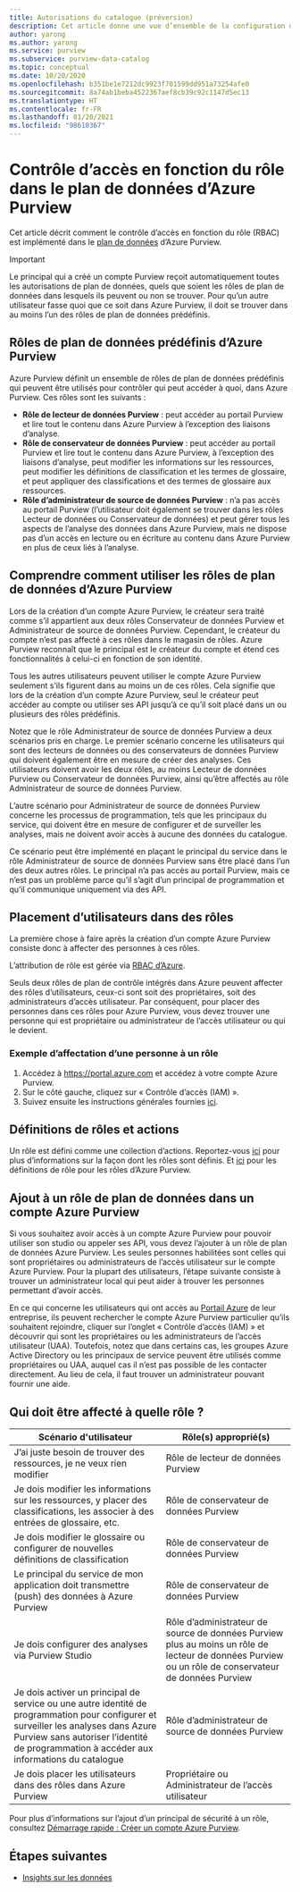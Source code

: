 ```yaml
---
title: Autorisations du catalogue (préversion)
description: Cet article donne une vue d’ensemble de la configuration du contrôle d’accès en fonction du rôle (RBAC) dans Azure Purview
author: yarong
ms.author: yarong
ms.service: purview
ms.subservice: purview-data-catalog
ms.topic: conceptual
ms.date: 10/20/2020
ms.openlocfilehash: b351be1e7212dc9923f701599dd951a73254afe0
ms.sourcegitcommit: 8a74ab1beba4522367aef8cb39c92c1147d5ec13
ms.translationtype: HT
ms.contentlocale: fr-FR
ms.lasthandoff: 01/20/2021
ms.locfileid: "98610367"
---
```

# <a name="role-based-access-control-in-azure-purviews-data-plane"></a>Contrôle d’accès en fonction du rôle dans le plan de données d’Azure Purview

Cet article décrit comment le contrôle d’accès en fonction du rôle (RBAC) est implémenté dans le [plan de données](../azure-resource-manager/management/control-plane-and-data-plane.md#data-plane) d’Azure Purview.

> [!IMPORTANT]
> Le principal qui a créé un compte Purview reçoit automatiquement toutes les autorisations de plan de données, quels que soient les rôles de plan de données dans lesquels ils peuvent ou non se trouver. Pour qu’un autre utilisateur fasse quoi que ce soit dans Azure Purview, il doit se trouver dans au moins l’un des rôles de plan de données prédéfinis.

## <a name="azure-purviews-pre-defined-data-plane-roles"></a>Rôles de plan de données prédéfinis d’Azure Purview

Azure Purview définit un ensemble de rôles de plan de données prédéfinis qui peuvent être utilisés pour contrôler qui peut accéder à quoi, dans Azure Purview. Ces rôles sont les suivants :

* **Rôle de lecteur de données Purview** : peut accéder au portail Purview et lire tout le contenu dans Azure Purview à l’exception des liaisons d’analyse.
* **Rôle de conservateur de données Purview** : peut accéder au portail Purview et lire tout le contenu dans Azure Purview, à l’exception des liaisons d’analyse, peut modifier les informations sur les ressources, peut modifier les définitions de classification et les termes de glossaire, et peut appliquer des classifications et des termes de glossaire aux ressources.
* **Rôle d’administrateur de source de données Purview** : n’a pas accès au portail Purview (l’utilisateur doit également se trouver dans les rôles Lecteur de données ou Conservateur de données) et peut gérer tous les aspects de l’analyse des données dans Azure Purview, mais ne dispose pas d’un accès en lecture ou en écriture au contenu dans Azure Purview en plus de ceux liés à l’analyse.

## <a name="understanding-how-to-use-azure-purviews-data-plane-roles"></a>Comprendre comment utiliser les rôles de plan de données d’Azure Purview

Lors de la création d’un compte Azure Purview, le créateur sera traité comme s’il appartient aux deux rôles Conservateur de données Purview et Administrateur de source de données Purview. Cependant, le créateur du compte n’est pas affecté à ces rôles dans le magasin de rôles. Azure Purview reconnaît que le principal est le créateur du compte et étend ces fonctionnalités à celui-ci en fonction de son identité.

Tous les autres utilisateurs peuvent utiliser le compte Azure Purview seulement s’ils figurent dans au moins un de ces rôles. Cela signifie que lors de la création d’un compte Azure Purview, seul le créateur peut accéder au compte ou utiliser ses API jusqu’à ce qu’il soit placé dans un ou plusieurs des rôles prédéfinis.

Notez que le rôle Administrateur de source de données Purview a deux scénarios pris en charge. Le premier scénario concerne les utilisateurs qui sont des lecteurs de données ou des conservateurs de données Purview qui doivent également être en mesure de créer des analyses. Ces utilisateurs doivent avoir les deux rôles, au moins Lecteur de données Purview ou Conservateur de données Purview, ainsi qu’être affectés au rôle Administrateur de source de données Purview.

L’autre scénario pour Administrateur de source de données Purview concerne les processus de programmation, tels que les principaux du service, qui doivent être en mesure de configurer et de surveiller les analyses, mais ne doivent avoir accès à aucune des données du catalogue.

Ce scénario peut être implémenté en plaçant le principal du service dans le rôle Administrateur de source de données Purview sans être placé dans l’un des deux autres rôles. Le principal n’a pas accès au portail Purview, mais ce n’est pas un problème parce qu’il s’agit d’un principal de programmation et qu’il communique uniquement via des API.

## <a name="putting-users-into-roles"></a>Placement d’utilisateurs dans des rôles

La première chose à faire après la création d’un compte Azure Purview consiste donc à affecter des personnes à ces rôles.

L’attribution de rôle est gérée via [RBAC d’Azure](../role-based-access-control/overview.md).

Seuls deux rôles de plan de contrôle intégrés dans Azure peuvent affecter des rôles d’utilisateurs, ceux-ci sont soit des propriétaires, soit des administrateurs d’accès utilisateur. Par conséquent, pour placer des personnes dans ces rôles pour Azure Purview, vous devez trouver une personne qui est propriétaire ou administrateur de l’accès utilisateur ou qui le devient.

### <a name="an-example-of-assigning-someone-to-a-role"></a>Exemple d’affectation d’une personne à un rôle

1. Accédez à https://portal.azure.com et accédez à votre compte Azure Purview.
1. Sur le côté gauche, cliquez sur « Contrôle d’accès (IAM) ».
1. Suivez ensuite les instructions générales fournies [ici](../role-based-access-control/quickstart-assign-role-user-portal.md#create-a-resource-group).

## <a name="role-definitions-and-actions"></a>Définitions de rôles et actions

Un rôle est défini comme une collection d’actions. Reportez-vous [ici](../role-based-access-control/role-definitions.md) pour plus d’informations sur la façon dont les rôles sont définis. Et [ici](../role-based-access-control/built-in-roles.md) pour les définitions de rôle pour les rôles d’Azure Purview.

## <a name="getting-added-to-a-data-plane-role-in-an-azure-purview-account"></a>Ajout à un rôle de plan de données dans un compte Azure Purview

Si vous souhaitez avoir accès à un compte Azure Purview pour pouvoir utiliser son studio ou appeler ses API, vous devez l’ajouter à un rôle de plan de données Azure Purview. Les seules personnes habilitées sont celles qui sont propriétaires ou administrateurs de l’accès utilisateur sur le compte Azure Purview. Pour la plupart des utilisateurs, l’étape suivante consiste à trouver un administrateur local qui peut aider à trouver les personnes permettant d’avoir accès.

En ce qui concerne les utilisateurs qui ont accès au [Portail Azure](https://portal.azure.com) de leur entreprise, ils peuvent rechercher le compte Azure Purview particulier qu’ils souhaitent rejoindre, cliquer sur l’onglet « Contrôle d’accès (IAM) » et découvrir qui sont les propriétaires ou les administrateurs de l’accès utilisateur (UAA). Toutefois, notez que dans certains cas, les groupes Azure Active Directory ou les principaux de service peuvent être utilisés comme propriétaires ou UAA, auquel cas il n’est pas possible de les contacter directement. Au lieu de cela, il faut trouver un administrateur pouvant fournir une aide.

## <a name="who-should-be-assigned-to-what-role"></a>Qui doit être affecté à quelle rôle ?

|Scénario d'utilisateur|Rôle(s) approprié(s)|
|-------------|-----------------|
|J’ai juste besoin de trouver des ressources, je ne veux rien modifier|Rôle de lecteur de données Purview|
|Je dois modifier les informations sur les ressources, y placer des classifications, les associer à des entrées de glossaire, etc.|Rôle de conservateur de données Purview|
|Je dois modifier le glossaire ou configurer de nouvelles définitions de classification|Rôle de conservateur de données Purview|
|Le principal du service de mon application doit transmettre (push) des données à Azure Purview|Rôle de conservateur de données Purview|
|Je dois configurer des analyses via Purview Studio|Rôle d’administrateur de source de données Purview plus au moins un rôle de lecteur de données Purview ou un rôle de conservateur de données Purview|
|Je dois activer un principal de service ou une autre identité de programmation pour configurer et surveiller les analyses dans Azure Purview sans autoriser l’identité de programmation à accéder aux informations du catalogue |Rôle d’administrateur de source de données Purview|
|Je dois placer les utilisateurs dans des rôles dans Azure Purview | Propriétaire ou Administrateur de l’accès utilisateur |

Pour plus d’informations sur l’ajout d’un principal de sécurité à un rôle, consultez [Démarrage rapide : Créer un compte Azure Purview](create-catalog-portal.md).

## <a name="next-steps"></a>Étapes suivantes

* [Insights sur les données](concept-insights.md)
